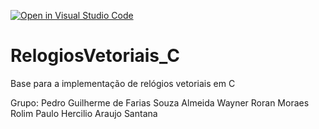 [![Open in Visual Studio Code](https://classroom.github.com/assets/open-in-vscode-718a45dd9cf7e7f842a935f5ebbe5719a5e09af4491e668f4dbf3b35d5cca122.svg)](https://classroom.github.com/online_ide?assignment_repo_id=13750120&assignment_repo_type=AssignmentRepo)
# RelogiosVetoriais_C
Base para a implementação de relógios vetoriais em C

Grupo: Pedro Guilherme de Farias Souza Almeida
       Wayner Roran Moraes Rolim
       Paulo Hercilio Araujo Santana

